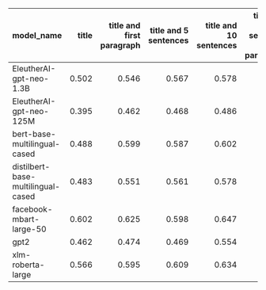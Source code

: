 | model_name                         |   title |   title and first paragraph |   title and 5 sentences |   title and 10 sentences |   title and first sentence each paragraph | raw text   |
|:-----------------------------------|--------:|----------------------------:|------------------------:|-------------------------:|------------------------------------------:|:-----------|
| EleutherAI-gpt-neo-1.3B            |   0.502 |                       0.546 |                   0.567 |                    0.578 |                                     0.573 | 0.568      |
| EleutherAI-gpt-neo-125M            |   0.395 |                       0.462 |                   0.468 |                    0.486 |                                     0.507 | 0.452      |
| bert-base-multilingual-cased       |   0.488 |                       0.599 |                   0.587 |                    0.602 |                                     0.587 | 0.617      |
| distilbert-base-multilingual-cased |   0.483 |                       0.551 |                   0.561 |                    0.578 |                                     0.632 | 0.587      |
| facebook-mbart-large-50            |   0.602 |                       0.625 |                   0.598 |                    0.647 |                                     0.604 | **0.693**  |
| gpt2                               |   0.462 |                       0.474 |                   0.469 |                    0.554 |                                     0.583 | 0.563      |
| xlm-roberta-large                  |   0.566 |                       0.595 |                   0.609 |                    0.634 |                                     0.622 | 0.645      |